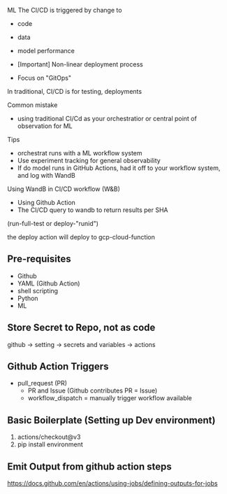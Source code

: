 ML
The CI/CD is triggered by change to 
- code
- data
- model performance
- [Important] Non-linear deployment process

- Focus on "GitOps"

In traditional, CI/CD is for testing, deployments


Common mistake
- using traditional CI/Cd as your orchestratior or central point of observation for ML

Tips
- orchestrat runs with a ML workflow system
- Use experiment tracking for general observability
- If do model runs in GitHub Actions, had it off to your workflow system, and log with WandB



Using WandB in CI/CD workflow (W&B)
- Using Github Action
- The CI/CD query to wandb to return results per SHA

(run-full-test or deploy-"runid")

the deploy action will deploy to gcp-cloud-function


## Pre-requisites
- Github
- YAML (Github Action)
- shell scripting
- Python
- ML




## Store Secret to Repo, not as code
github -> setting  -> secrets and variables -> actions


## Github Action Triggers
- pull_request (PR)
  - PR and Issue (Github contributes PR = Issue)
  - workflow_dispatch = manually trigger workflow available


## Basic Boilerplate (Setting up Dev environment)
  1. actions/checkout@v3
  2. pip install environment


## Emit Output from github action steps
  https://docs.github.com/en/actions/using-jobs/defining-outputs-for-jobs

  